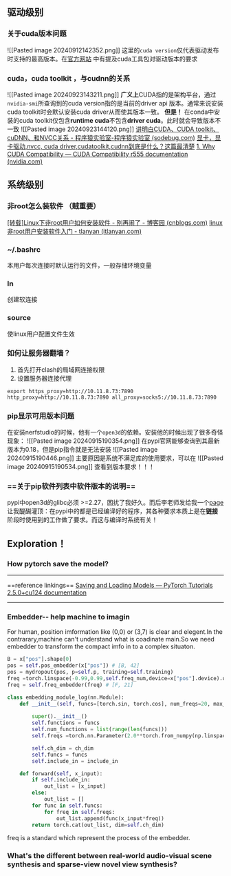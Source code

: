 ## 驱动级别
### 关于cuda版本问题
![[Pasted image 20240912142352.png]]
这里的`cuda version`仅代表驱动发布时支持的最高版本。在[官方网站](https://docs.nvidia.com/cuda/cuda-toolkit-release-notes/index.html)
中有提及cuda工具包对驱动版本的要求
### cuda，cuda toolkit ，与cudnn的关系
![[Pasted image 20240923143211.png]]
**广义上**CUDA指的是架构平台，通过`nvidia-smi`所查询到的cuda version指的是当前的driver api 版本。通常来说安装cuda toolkit时会默认安装cuda driver从而使其版本一致。
**但是！** 在conda中安装的cuda toolkit仅包含**runtime cuda**不包含**driver cuda**。此时就会导致版本不一致
![[Pasted image 20240923144120.png]]
[讲明白CUDA、CUDA toolkit、cuDNN、和NVCC关系 - 程序猿实验室-程序猿实验室 (sodebug.com)](https://www.sodebug.com/AI/cudatoolkit.html)
[显卡，显卡驱动,nvcc, cuda driver,cudatoolkit,cudnn到底是什么？这篇最清楚](https://www.cnblogs.com/marsggbo/p/11838823.html)
[1. Why CUDA Compatibility — CUDA Compatibility r555 documentation (nvidia.com)](https://docs.nvidia.com/deploy/cuda-compatibility/index.html)
## 系统级别

### **非root怎么装软件** （贼重要）

[[转载]Linux下非root用户如何安装软件 - 别再闹了 - 博客园 (cnblogs.com)](https://www.cnblogs.com/jiading/p/12055862.html)
[linux非root用户安装软件入门 - tlanyan (itlanyan.com)](https://itlanyan.com/work-with-linux-without-root-permission/)

### ~/.bashrc
本用户每次连接时默认运行的文件，一般存储环境变量
### ln
创建软连接

### source
使linux用户配置文件生效

### 如何让服务器翻墙？
1. 首先打开clash的局域网连接权限
2. 设置服务器连接代理
```shell
export https_proxy=http://10.11.8.73:7890 http_proxy=http://10.11.8.73:7890 all_proxy=socks5://10.11.8.73:7890
```

### pip显示可用版本问题
在安装nerfstudio的时候，他有一个`open3d`的依赖。安装他的时候出现了很多奇怪现象：
![[Pasted image 20240915190354.png]]
在pypi官网能够查询到其最新版本为0.18，但是pip指令就是无法安装
![[Pasted image 20240915190446.png]]
主要原因是系统不满足库的使用要求，可以在
![[Pasted image 20240915190534.png]]
查看到版本要求！！！

### **==关于pip软件列表中软件版本的说明==**

pypi中open3d的glibc必须 >=2.27，困扰了我好久。而后李老师发给我一个[page](https://github.com/quantaji/open3d-manylinux2014/tree/main)让我醍醐灌顶：在pypi中的都是已经编译好的程序，其各种要求本质上是在**链接** 阶段时使用到的工作做了要求。而这与编译时系统有关！


## Exploration！

### How pytorch save the model?
---
==reference linkings==
[Saving and Loading Models — PyTorch Tutorials 2.5.0+cu124 documentation](https://pytorch.org/tutorials/beginner/saving_loading_models.html?highlight=load_state_dict)

---

### Embedder-- help machine to imagin
For human, position imformation like (0,0) or (3,7) is clear and elegent.In the contrarary,machine can't understand what is coadinate main.So we need embedder to transform the  compact imfo in to a complex situaton.
```python
B = x["pos"].shape[0]                            
pos = self.pos_embedder(x["pos"]) # [B, 42]
pos = mydropout(pos, p=self.p, training=self.training)
freq =torch.linspace(-0.99,0.99,self.freq_num,device=x["pos"].device).unsqueeze(1) 
freq = self.freq_embedder(freq) # [F, 21]
```

```python
class embedding_module_log(nn.Module):
    def __init__(self, funcs=[torch.sin, torch.cos], num_freqs=20, max_freq=10, ch_dim=-1, include_in=True):
   
        super().__init__()
        self.functions = funcs
        self.num_functions = list(range(len(funcs)))
        self.freqs =torch.nn.Parameter(2.0**torch.from_numpy(np.linspace(start=0.0,stop=max_freq, num=num_freqs).astype(np.single)), requires_grad=False)

        self.ch_dim = ch_dim
        self.funcs = funcs
        self.include_in = include_in

    def forward(self, x_input):
        if self.include_in:
            out_list = [x_input]
        else:
            out_list = []
        for func in self.funcs:
            for freq in self.freqs:
                out_list.append(func(x_input*freq))
        return torch.cat(out_list, dim=self.ch_dim)
```

freq is a standard which represent the process of the embedder.

### What's the different between real-world audio-visual scene synthesis and sparse-view novel view synthesis?

